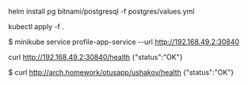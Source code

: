 helm install pg bitnami/postgresql -f postgres/values.yml


kubectl apply -f .


$ minikube service profile-app-service --url
http://192.168.49.2:30840

curl http://192.168.49.2:30840/health
{"status":"OK"}

$ curl http://arch.homework/otusapp/ushakov/health
{"status":"OK"}
